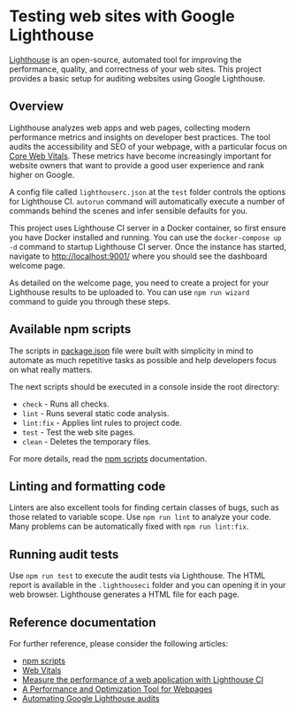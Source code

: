 # Testing web sites with Google Lighthouse

[Lighthouse](https://github.com/GoogleChrome/lighthouse) is an open-source, automated tool for improving the performance, quality, and correctness of your web sites.
This project provides a basic setup for auditing websites using Google Lighthouse.

## Overview

Lighthouse analyzes web apps and web pages, collecting modern performance metrics and insights on developer best practices.
The tool audits the accessibility and SEO of your webpage, with a particular focus on [Core Web Vitals](https://web.dev/i18n/pt/vitals/).
These metrics have become increasingly important for website owners that want to provide a good user experience and rank higher on Google.

A config file called `lighthouserc.json` at the `test` folder controls the options for Lighthouse CI.
`autorun` command will automatically execute a number of commands behind the scenes and infer sensible defaults for you.

This project uses Lighthouse CI server in a Docker container, so first ensure you have Docker installed and running.
You can use the `docker-compose up -d` command to startup Lighthouse CI server.
Once the instance has started, navigate to <http://localhost:9001/> where you should see the dashboard welcome page.

As detailed on the welcome page, you need to create a project for your Lighthouse results to be uploaded to.
You can use `npm run wizard` command to guide you through these steps.

## Available npm scripts

The scripts in [package.json](package.json) file were built with simplicity in mind to automate as much repetitive tasks as possible and help developers focus on what really matters.

The next scripts should be executed in a console inside the root directory:

- `check` - Runs all checks.
- `lint` - Runs several static code analysis.
- `lint:fix` - Applies lint rules to project code.
- `test` - Test the web site pages.
- `clean` - Deletes the temporary files.

For more details, read the [npm scripts](https://docs.npmjs.com/cli/v8/using-npm/scripts) documentation.

## Linting and formatting code

Linters are also excellent tools for finding certain classes of bugs, such as those related to variable scope.
Use `npm run lint` to analyze your code.
Many problems can be automatically fixed with `npm run lint:fix`.

## Running audit tests

Use `npm run test` to execute the audit tests via Lighthouse.
The HTML report is available in the `.lighthouseci` folder and you can opening it in your web browser.
Lighthouse generates a HTML file for each page.

## Reference documentation

For further reference, please consider the following articles:

- [npm scripts](https://docs.npmjs.com/cli/v8/using-npm/scripts)
- [Web Vitals](https://web.dev/i18n/en/vitals/)
- [Measure the performance of a web application with Lighthouse CI ](https://medium.com/tuimm/measure-performance-web-app-with-lighthouse-ci-in-a-gitlab-pipeline-dd292842e40d)
- [A Performance and Optimization Tool for Webpages](https://betterprogramming.pub/lighthouse-a-performance-and-optimization-tool-for-webpages-e0b4eeaef3e4)
- [Automating Google Lighthouse audits](https://keepinguptodate.com/pages/2021/07/automating-google-lighthouse-upload-to-azure/)
